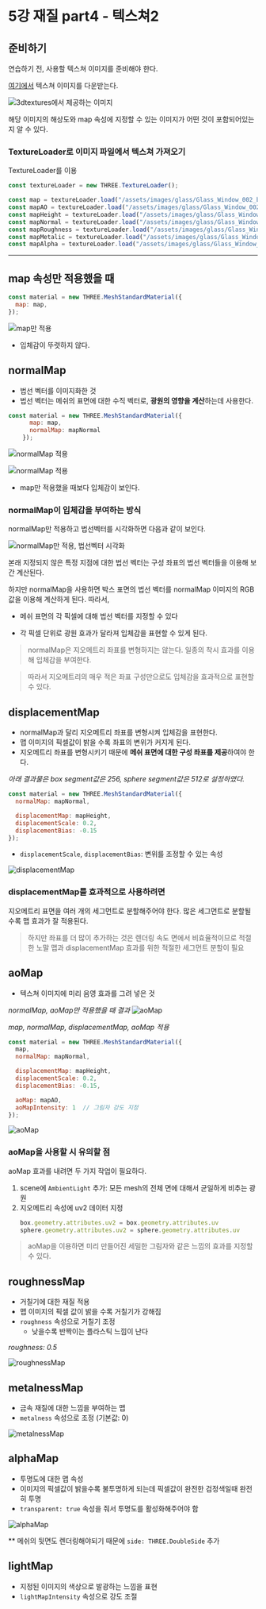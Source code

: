 # 5강 재질 part4 - 텍스쳐2

## 준비하기
연습하기 전, 사용할 텍스쳐 이미지를 준비해야 한다.

[여기에서](https://3dtextures.me/2020/07/15/glass-window-002/) 텍스쳐 이미지를 다운받는다.

![3dtextures에서 제공하는 이미지](./assets/04-3dtextures.png)

해당 이미지의 해상도와 map 속성에 지정할 수 있는 이미지가 어떤 것이 포함되어있는지 알 수 있다.

### TextureLoader로 이미지 파일에서 텍스쳐 가져오기
TextureLoader를 이용

```jsx
const textureLoader = new THREE.TextureLoader();

const map = textureLoader.load("/assets/images/glass/Glass_Window_002_basecolor.jpg");
const mapAO = textureLoader.load("/assets/images/glass/Glass_Window_002_ambientOcclusion.jpg");
const mapHeight = textureLoader.load("/assets/images/glass/Glass_Window_002_height.png");
const mapNormal = textureLoader.load("/assets/images/glass/Glass_Window_002_normal.jpg");
const mapRoughness = textureLoader.load("/assets/images/glass/Glass_Window_002_roughness.jpg");
const mapMetalic = textureLoader.load("/assets/images/glass/Glass_Window_002_metallic.jpg");
const mapAlpha = textureLoader.load("/assets/images/glass/Glass_Window_002_opacity.jpg");

```

---

## map 속성만 적용했을 때

```jsx
const material = new THREE.MeshStandardMaterial({
  map: map,
});
```
![map만 적용](./assets/04-map.png)

- 입체감이 뚜렷하지 않다.

## normalMap

- 법선 벡터를 이미지화한 것
- 법선 벡터는 메쉬의 표면에 대한 수직 벡터로, **광원의 영향을 계산**하는데 사용한다.

```jsx
const material = new THREE.MeshStandardMaterial({
      map: map,
      normalMap: mapNormal
    });
```

![normalMap 적용](./assets/04-normalmap.png)

![normalMap 적용](./assets/04-normalmap2.png)

- map만 적용했을 때보다 입체감이 보인다.


### normalMap이 입체감을 부여하는 방식
normalMap만 적용하고 법선벡터를 시각화하면 다음과 같이 보인다.

![normalMap만 적용, 법선벡터 시각화](./assets/04-normalmap3.png)


본래 지정되지 않은 특정 지점에 대한 법선 벡터는 구성 좌표의 법선 벡터들을 이용해 보간 계산된다.

하지만 normalMap을 사용하면 박스 표면의 법선 벡터를 normalMap 이미지의 RGB 값을 이용해 계산하게 된다. 따라서,

- 메쉬 표면의 각 픽셀에 대해 법선 벡터를 지정할 수 있다

- 각 픽셀 단위로 광원 효과가 달라져 입체감을 표현할 수 있게 된다.

> normalMap은 지오메트리 좌표를 변형하지는 않는다. 일종의 착시 효과를 이용해 입체감을 부여한다.

> 따라서 지오메트리의 매우 적은 좌표 구성만으로도 입체감을 효과적으로 표현할 수 있다.


## **displacementMap**
- normalMap과 달리 지오메트리 좌표를 변형시켜 입체감을 표현한다.
- 맵 이미지의 픽셀값이 밝을 수록 좌표의 변위가 커지게 된다.
- 지오메트리 좌표를 변형시키기 때문에 **메쉬 표면에 대한 구성 좌표를 제공**하여야 한다.

_아래 결과물은 box segment값은 256, sphere segment값은 512로 설정하였다._

```jsx
const material = new THREE.MeshStandardMaterial({
  normalMap: mapNormal,

  displacementMap: mapHeight,
  displacementScale: 0.2,
  displacementBias: -0.15
});
```
- `displacementScale`, `displacementBias`:  변위를 조정할 수 있는 속성

![displacementMap](./assets/04-displacementMap.png)

### displacementMap를 효과적으로 사용하려면
지오메트리 표면을 여러 개의 세그먼트로 분할해주어야 한다. 많은 세그먼트로 분할될 수록 맵 효과가 잘 적용된다.

> 하지만 좌표를 더 많이 추가하는 것은 렌더링 속도 면에서 비효율적이므로 적절한 노말 맵과 displacementMap 효과를 위한 적절한 세그먼트 분할이 필요

## aoMap
- 텍스쳐 이미지에 미리 음영 효과를 그려 넣은 것

_normalMap, aoMap만 적용했을 때 결과_
![aoMap](./assets/04-aoMap.png)

_map, normalMap, displacementMap, aoMap 적용_
```jsx
const material = new THREE.MeshStandardMaterial({
  map,
  normalMap: mapNormal,

  displacementMap: mapHeight,
  displacementScale: 0.2,
  displacementBias: -0.15,

  aoMap: mapAO,
  aoMapIntensity: 1  // 그림자 강도 지정
});
```
![aoMap](./assets/04-aoMap2.png)

### aoMap을 사용할 시 유의할 점

aoMap 효과를 내려면 두 가지 작업이 필요하다.

1. scene에 `AmbientLight` 추가: 모든 mesh의 전체 면에 대해서 균일하게 비추는 광원
2. 지오메트리 속성에 uv2 데이터 지정
    ```jsx
    box.geometry.attributes.uv2 = box.geometry.attributes.uv
    sphere.geometry.attributes.uv2 = sphere.geometry.attributes.uv
    ```
    

> aoMap을 이용하면 미리 만들어진 세밀한 그림자와 같은 느낌의 효과를 지정할 수 있다.

## roughnessMap
- 거칠기에 대한 재질 적용
- 맵 이미지의 픽셀 값이 밝을 수록 거칠기가 강해짐
- `roughness` 속성으로 거칠기 조정
    - 낮을수록 반짝이는 플라스틱 느낌이 난다    

_roughness: 0.5_

![roughnessMap](./assets/04-roughnessMap.png)


## metalnessMap
- 금속 재질에 대한 느낌을 부여하는 맵
- `metalness` 속성으로 조정 (기본값: 0)

![metalnessMap](./assets/04-metalnessMap.png)


## alphaMap
- 투명도에 대한 맵 속성
- 이미지의 픽셀값이 밝을수록 불투명하게 되는데 픽셀값이 완전한 검정색일때 완전히 투명
- `transparent: true` 속성을 줘서 투명도를 활성화해주어야 함


![alphaMap](./assets/04-alphaMap.png)

** 메쉬의 뒷면도 렌더링해야되기 때문에 `side: THREE.DoubleSide` 추가


## lightMap
- 지정된 이미지의 색상으로 발광하는 느낌을 표현
- `lightMapIntensity` 속성으로 강도 조절